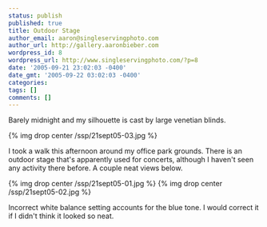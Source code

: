 ```yaml
---
status: publish
published: true
title: Outdoor Stage
author_email: aaron@singleservingphoto.com
author_url: http://gallery.aaronbieber.com
wordpress_id: 8
wordpress_url: http://www.singleservingphoto.com/?p=8
date: '2005-09-21 23:02:03 -0400'
date_gmt: '2005-09-22 03:02:03 -0400'
categories:
tags: []
comments: []
---
```

Barely midnight and my silhouette is cast by large venetian blinds.

{% img drop center /ssp/21sept05-03.jpg %}

I took a walk this afternoon around my office park grounds. There is an
outdoor stage that's apparently used for concerts, although I haven't
seen any activity there before. A couple neat views below.

{% img drop center /ssp/21sept05-01.jpg %}
 {% img drop center /ssp/21sept05-02.jpg %}

Incorrect white balance setting accounts for the blue tone. I would
correct it if I didn't think it looked so neat.
